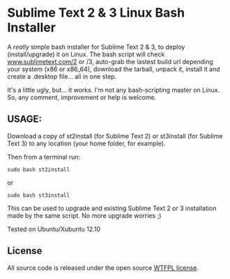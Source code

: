 Sublime Text 2 & 3 Linux Bash Installer
=============================

A *really* simple bash installer for Sublime Text 2 & 3, to deploy (install/upgrade) it on Linux.
The bash script will check www.sublimetext.com/2 or /3, auto-grab the lastest build url depending your system (x86 or x86_64), download the tarball, unpack it, install it and create a .desktop file... all in one step.

It's a little ugly, but... it works. I'm not any bash-scripting master on Linux.
So, any comment, improvement or help is welcome.

## USAGE:
Download a copy of st2install (for Sublime Text 2) or st3install (for Sublime Text 3) to any location (your home folder, for example).

Then from a terminal run:
```
sudo bash st2install
```
or

```
sudo bash st3install
```

This can be used to upgrade and existing Sublime Text 2 or 3 installation made by the same script.
No more upgrade worries ;)

Tested on Ubuntu/Xubuntu 12.10

## License

All source code is released under the open source [WTFPL license](http://en.wikipedia.org/wiki/WTFPL).
